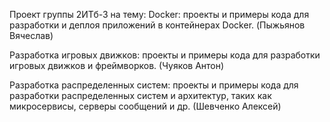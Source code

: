 Проект группы 2ИТб-3 на тему:
Docker: проекты и примеры кода для разработки и деплоя
приложений в контейнерах Docker. (Пыжьянов Вячеслав)

Разработка игровых движков: проекты и примеры кода для
разработки игровых движков и фреймворков. (Чуяков Антон)

Разработка распределенных систем: проекты и примеры кода для
разработки распределенных систем и архитектур, таких как
микросервисы, серверы сообщений и др. (Шевченко Алексей)
